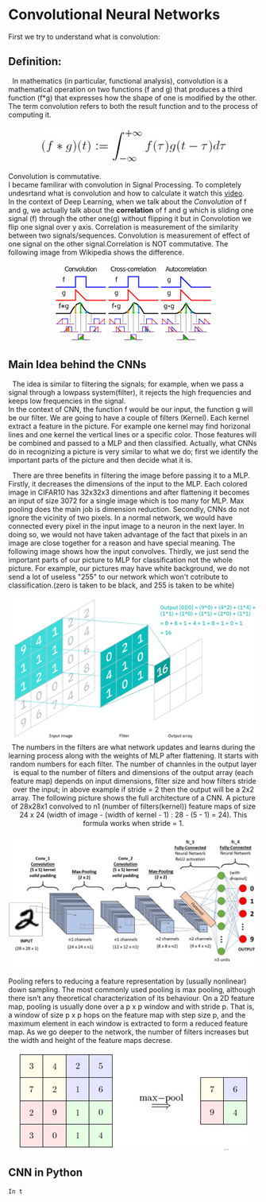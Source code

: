 # Convolutional Neural Networks
 First we try to understand what is convolution:
 ## Definition:
 &nbsp;&nbsp;In mathematics (in particular, functional analysis), convolution is a mathematical operation on two functions (f and g) that produces a third function (f*g) that expresses how the shape of one is modified by the other. The term convolution refers to both the result function and to the process of computing it.<br/>
 
 <p align="center"><img src = "images/ConvFormula.jpg"><br/>

Convolution is commutative.<br/> 
  I became familirar with convolution in Signal Processing. To completely undesrtand what is convolution and how to calculate it watch this [video](https://www.youtube.com/watch?v=LIs0h34iFN8&list=PLJ-OcUCIty7evBmHvYRv66RcuziszpSFB&index=11). <br/>
In the context of Deep Learning, when we talk about the *Convolution* of f and g, we actually talk about the **correlation** of f and g which is sliding one signal (f) through the other one(g) without flipping it but in Convolotion we flip one signal over y axis. Correlation is measurement of the similarity between two signals/sequences. Convolution is measurement of effect of one signal on the other signal.Correlation is NOT commutative. The following image from Wikipedia shows the difference.
 <p align="center"><img src = "images/ConVsCor.png"><br/>
 
 ## Main Idea behind the CNNs
 &nbsp;&nbsp;The idea is similar to filtering the signals; for example, when we pass a signal through a lowpass system(filter), it rejects the high frequencies and keeps low frequencies in the signal. <br/>
   In the context of CNN, the function f would be our input, the function g will be our filter. We are going to have a couple of filters (Kernel). Each kernel extract a feature in the picture. For example one kernel may find horizonal lines and one kernel the vertical lines or a specific color. Those features will be combined and passed to a MLP and then classified. Actually, what CNNs do in recognizing a picture is very similar to what we do; first we identify the important parts of the picture and then decide what it is. <br/>
   
   
 &nbsp;&nbsp;There are three benefits in filtering the image before passing it to a MLP. Firstly, it decreases the dimensions of the input to the MLP. Each colored image in CIFAR10 has 32x32x3 dimentions and after flattening it becomes an input of  size 3072 for a single image which is too many for MLP. Max pooling does the main job is dimension reduction. Secondly, CNNs do not ignore the vicinity of two pixels.  In a normal network, we would have connected every pixel in the input image to a neuron in the next layer. In doing so, we would not have taken advantage of the fact that pixels in an image are close together for a reason and have special meaning. The following image shows how the input convolves. Thirdly, we just send the important parts of our picture to MLP for classification not the whole picture. For example, our pictures may have white background, we do not send a lot of useless "255" to our network which won't cotribute to classification.(zero is taken to be black, and 255 is taken to be white) <br/>
 <p align="center"><img src = "images/ConvLayer.webp"><br/>
  The numbers in the filters are what network updates and learns during the learning process along with the weights of MLP after flattening. It starts with random numbers for each filter. The number of channles in the output layer is equal to the number of filters and dimensions of the output array (each feature map) depends on input dimensions, filter size and how filters stride over the input; in above example if stride = 2 then the output will be a 2x2 array. The following picture shows the full architecture of a CNN. A picture of 28x28x1 convolved to n1 (number of filters(kernel)) feature maps of size 24 x 24 (width of image - (width of kernel - 1) : 28 - (5 - 1) = 24). This formula works when stride = 1. 
  <p align="center"><img src = "images/FullCNN.jpeg"><br/>
   
   Pooling refers to reducing a feature representation by (usually nonlinear) down sampling. The most commonly used pooling is max pooling, although there
isn’t any theoretical characterization of its behaviour.
   On a 2D feature map, pooling is usually done over a p x p window and with stride p. That is, a window of size p x p hops on the feature map with step size p, and the maximum element in each window is extracted to form a reduced feature map. As we go deeper to the network, the number of filters increases but the width and height of the feature maps decrese.
   <p align="center"><img src = "images/MaxPooling.jpg"><br/>
    
## CNN in Python
    In t
    
    
    
    
